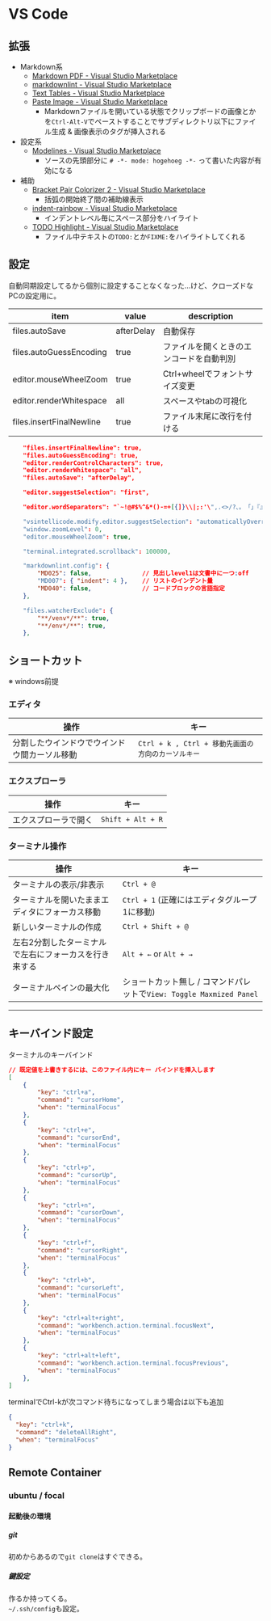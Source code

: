 # VS Code

## 拡張

- Markdown系
    - [Markdown PDF - Visual Studio Marketplace](https://marketplace.visualstudio.com/items?itemName=yzane.markdown-pdf)
    - [markdownlint - Visual Studio Marketplace](https://marketplace.visualstudio.com/items?itemName=DavidAnson.vscode-markdownlint)
    - [Text Tables - Visual Studio Marketplace](https://marketplace.visualstudio.com/items?itemName=RomanPeshkov.vscode-text-tables)
    - [Paste Image - Visual Studio Marketplace](https://marketplace.visualstudio.com/items?itemName=mushan.vscode-paste-image)
        - Markdownファイルを開いている状態でクリップボードの画像とかを`Ctrl-Alt-V`でペーストすることでサブディレクトリ以下にファイル生成 & 画像表示のタグが挿入される
- 設定系
    - [Modelines - Visual Studio Marketplace](https://marketplace.visualstudio.com/items?itemName=chrislajoie.vscode-modelines)
        - ソースの先頭部分に `# -*- mode: hogehoeg -*-` って書いた内容が有効になる
- 補助
    - [Bracket Pair Colorizer 2 - Visual Studio Marketplace](https://marketplace.visualstudio.com/items?itemName=CoenraadS.bracket-pair-colorizer-2)
        - 括弧の開始終了間の補助線表示
    - [indent-rainbow - Visual Studio Marketplace](https://marketplace.visualstudio.com/items?itemName=oderwat.indent-rainbow)
        - インデントレベル毎にスペース部分をハイライト
    - [TODO Highlight - Visual Studio Marketplace](https://marketplace.visualstudio.com/items?itemName=wayou.vscode-todo-highlight)
        - ファイル中テキストの`TODO:`とか`FIXME:`をハイライトしてくれる

## 設定

自動同期設定してるから個別に設定することなくなった…けど、クローズドなPCの設定用に。

|item|value|description|
|---|---|---|
|files.autoSave|afterDelay|自動保存|
|files.autoGuessEncoding|true|ファイルを開くときのエンコードを自動判別|
|editor.mouseWheelZoom|true|Ctrl+wheelでフォントサイズ変更|
|editor.renderWhitespace|all|スペースやtabの可視化|
|files.insertFinalNewline|true|ファイル末尾に改行を付ける|

```json
    "files.insertFinalNewline": true,
    "files.autoGuessEncoding": true,
    "editor.renderControlCharacters": true,
    "editor.renderWhitespace": "all",
    "files.autoSave": "afterDelay",

    "editor.suggestSelection": "first",

    "editor.wordSeparators": "`~!@#$%^&*()-=+[{]}\\|;:'\",.<>/?、。　「」『』【】（）",

    "vsintellicode.modify.editor.suggestSelection": "automaticallyOverrodeDefaultValue",
    "window.zoomLevel": 0,
    "editor.mouseWheelZoom": true,

    "terminal.integrated.scrollback": 100000,

    "markdownlint.config": {
        "MD025": false,              // 見出しlevel1は文書中に一つ:off
        "MD007": { "indent": 4 },    // リストのインデント量
        "MD040": false,              // コードブロックの言語指定
    },

    "files.watcherExclude": {
        "**/venv*/**": true,
        "**/env*/**": true,
    },

```

## ショートカット

※ windows前提

### エディタ

|操作|キー|
|---|---|
|分割したウインドウでウインドウ間カーソル移動|`Ctrl + k , Ctrl + 移動先画面の方向のカーソルキー`|

### エクスプローラ

|操作|キー|
|---|---|
|エクスプローラで開く|`Shift + Alt + R`|

### ターミナル操作

|操作|キー|
|---|---|
|ターミナルの表示/非表示|`Ctrl + @`|
|ターミナルを開いたままエディタにフォーカス移動|`Ctrl + 1` (正確にはエディタグループ1に移動)|
|新しいターミナルの作成|`Ctrl + Shift + @`|
|左右2分割したターミナルで左右にフォーカスを行き来する|`Alt + ←` or `Alt + →`|
|ターミナルペインの最大化|ショートカット無し / コマンドパレットで`View: Toggle Maxmized Panel`|

---

## キーバインド設定

ターミナルのキーバインド

```json
// 既定値を上書きするには、このファイル内にキー バインドを挿入します
[
    {
        "key": "ctrl+a",
        "command": "cursorHome",
        "when": "terminalFocus"
    },
    {
        "key": "ctrl+e",
        "command": "cursorEnd",
        "when": "terminalFocus"
    },
    {
        "key": "ctrl+p",
        "command": "cursorUp",
        "when": "terminalFocus"
    },
    {
        "key": "ctrl+n",
        "command": "cursorDown",
        "when": "terminalFocus"
    },
    {
        "key": "ctrl+f",
        "command": "cursorRight",
        "when": "terminalFocus"
    },
    {
        "key": "ctrl+b",
        "command": "cursorLeft",
        "when": "terminalFocus"
    },
    {
        "key": "ctrl+alt+right",
        "command": "workbench.action.terminal.focusNext",
        "when": "terminalFocus"
    },
    {
        "key": "ctrl+alt+left",
        "command": "workbench.action.terminal.focusPrevious",
        "when": "terminalFocus"
    },
]
```

terminalでCtrl-kが次コマンド待ちになってしまう場合は以下も追加

```json
{
  "key": "ctrl+k",
  "command": "deleteAllRight",
  "when": "terminalFocus"
}
```

## Remote Container

### ubuntu / focal

#### 起動後の環境

##### git

初めからあるので`git clone`はすぐできる。

##### 鍵設定

作るか持ってくる。  
`~/.ssh/config`も設定。
